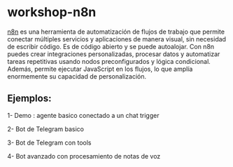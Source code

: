# workshop-n8n

[n8n](https://n8n.io) es una herramienta de automatización de flujos de trabajo que permite conectar múltiples servicios y aplicaciones de manera visual, sin necesidad de escribir código. Es de código abierto y se puede autoalojar.
Con n8n puedes crear integraciones personalizadas, procesar datos y automatizar tareas repetitivas usando nodos preconfigurados y lógica condicional. Además, permite ejecutar JavaScript en los flujos, lo que amplía enormemente su capacidad de personalización.  


## Ejemplos:
1- Demo : agente basico conectado a un chat trigger

2- Bot de Telegram basico

3- Bot de Telegram con tools

4- Bot avanzado con procesamiento de notas de voz
